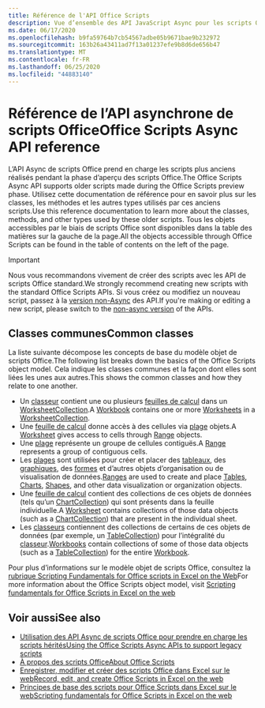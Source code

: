 ```yaml
---
title: Référence de l'API Office Scripts
description: Vue d’ensemble des API JavaScript Async pour les scripts Office.
ms.date: 06/17/2020
ms.openlocfilehash: b9fa59764b7cb54567adbe05b9671bae9b232972
ms.sourcegitcommit: 163b26a43411ad7f13a01237efe9b8d6de656b47
ms.translationtype: MT
ms.contentlocale: fr-FR
ms.lasthandoff: 06/25/2020
ms.locfileid: "44883140"
---
```

# <a name="office-scripts-async-api-reference"></a><span data-ttu-id="54965-103">Référence de l’API asynchrone de scripts Office</span><span class="sxs-lookup"><span data-stu-id="54965-103">Office Scripts Async API reference</span></span>

<span data-ttu-id="54965-104">L’API Async de scripts Office prend en charge les scripts plus anciens réalisés pendant la phase d’aperçu des scripts Office.</span><span class="sxs-lookup"><span data-stu-id="54965-104">The Office Scripts Async API supports older scripts made during the Office Scripts preview phase.</span></span> <span data-ttu-id="54965-105">Utilisez cette documentation de référence pour en savoir plus sur les classes, les méthodes et les autres types utilisés par ces anciens scripts.</span><span class="sxs-lookup"><span data-stu-id="54965-105">Use this reference documentation to learn more about the classes, methods, and other types used by these older scripts.</span></span> <span data-ttu-id="54965-106">Tous les objets accessibles par le biais de scripts Office sont disponibles dans la table des matières sur la gauche de la page.</span><span class="sxs-lookup"><span data-stu-id="54965-106">All the objects accessible through Office Scripts can be found in the table of contents on the left of the page.</span></span>

> [!IMPORTANT]
> <span data-ttu-id="54965-107">Nous vous recommandons vivement de créer des scripts avec les API de scripts Office standard.</span><span class="sxs-lookup"><span data-stu-id="54965-107">We strongly recommend creating new scripts with the standard Office Scripts APIs.</span></span> <span data-ttu-id="54965-108">Si vous créez ou modifiez un nouveau script, passez à la [version non-Async](?view=office-scripts) des API.</span><span class="sxs-lookup"><span data-stu-id="54965-108">If you're making or editing a new script, please switch to the [non-async version](?view=office-scripts) of the APIs.</span></span>

## <a name="common-classes"></a><span data-ttu-id="54965-109">Classes communes</span><span class="sxs-lookup"><span data-stu-id="54965-109">Common classes</span></span>

<span data-ttu-id="54965-110">La liste suivante décompose les concepts de base du modèle objet de scripts Office.</span><span class="sxs-lookup"><span data-stu-id="54965-110">The following list breaks down the basics of the Office Scripts object model.</span></span> <span data-ttu-id="54965-111">Cela indique les classes communes et la façon dont elles sont liées les unes aux autres.</span><span class="sxs-lookup"><span data-stu-id="54965-111">This shows the common classes and how they relate to one another.</span></span>

- <span data-ttu-id="54965-112">Un [classeur](/javascript/api/office-scripts/excel/excelscript.workbook) contient une ou plusieurs [feuilles de calcul](/javascript/api/office-scripts/excel/excelscript.worksheet) dans un [WorksheetCollection](/javascript/api/office-scripts/excel/excelscript.worksheetcollection).</span><span class="sxs-lookup"><span data-stu-id="54965-112">A [Workbook](/javascript/api/office-scripts/excel/excelscript.workbook) contains one or more [Worksheets](/javascript/api/office-scripts/excel/excelscript.worksheet) in a [WorksheetCollection](/javascript/api/office-scripts/excel/excelscript.worksheetcollection).</span></span>
- <span data-ttu-id="54965-113">Une [feuille de calcul](/javascript/api/office-scripts/excel/excelscript.worksheet) donne accès à des cellules via [plage](/javascript/api/office-scripts/excel/excelscript.range) objets.</span><span class="sxs-lookup"><span data-stu-id="54965-113">A [Worksheet](/javascript/api/office-scripts/excel/excelscript.worksheet) gives access to cells through [Range](/javascript/api/office-scripts/excel/excelscript.range) objects.</span></span>
- <span data-ttu-id="54965-114">Une [plage](/javascript/api/office-scripts/excel/excelscript.range) représente un groupe de cellules contiguës.</span><span class="sxs-lookup"><span data-stu-id="54965-114">A [Range](/javascript/api/office-scripts/excel/excelscript.range) represents a group of contiguous cells.</span></span>
- <span data-ttu-id="54965-115">Les [plages](/javascript/api/office-scripts/excel/excelscript.range) sont utilisées pour créer et placer des [tableaux](/javascript/api/office-scripts/excel/excelscript.table), des [graphiques](/javascript/api/office-scripts/excel/excelscript.chart), des [formes](/javascript/api/office-scripts/excel/excelscript.shape) et d’autres objets d’organisation ou de visualisation de données.</span><span class="sxs-lookup"><span data-stu-id="54965-115">[Ranges](/javascript/api/office-scripts/excel/excelscript.range) are used to create and place [Tables](/javascript/api/office-scripts/excel/excelscript.table), [Charts](/javascript/api/office-scripts/excel/excelscript.chart), [Shapes](/javascript/api/office-scripts/excel/excelscript.shape), and other data visualization or organization objects.</span></span>
- <span data-ttu-id="54965-116">Une [feuille de calcul](/javascript/api/office-scripts/excel/excelscript.worksheet) contient des collections de ces objets de données (tels qu’un [ChartCollection](/javascript/api/office-scripts/excel/excelscript.chartcollection)) qui sont présents dans la feuille individuelle.</span><span class="sxs-lookup"><span data-stu-id="54965-116">A [Worksheet](/javascript/api/office-scripts/excel/excelscript.worksheet) contains collections of those data objects (such as a [ChartCollection](/javascript/api/office-scripts/excel/excelscript.chartcollection)) that are present in the individual sheet.</span></span>
- <span data-ttu-id="54965-117">Les [classeurs](/javascript/api/office-scripts/excel/excelscript.workbook) contiennent des collections de certains de ces objets de données (par exemple, un [TableCollection](/javascript/api/office-scripts/excel/excelscript.tablecollection)) pour l’intégralité du [classeur](/javascript/api/office-scripts/excel/excelscript.workbook).</span><span class="sxs-lookup"><span data-stu-id="54965-117">[Workbooks](/javascript/api/office-scripts/excel/excelscript.workbook) contain collections of some of those data objects (such as a [TableCollection](/javascript/api/office-scripts/excel/excelscript.tablecollection)) for the entire [Workbook](/javascript/api/office-scripts/excel/excelscript.workbook).</span></span>

<span data-ttu-id="54965-118">Pour plus d’informations sur le modèle objet de scripts Office, consultez la [rubrique Scripting Fundamentals for Office scripts in Excel on the Web](/office/dev/scripts/develop/scripting-fundamentals)</span><span class="sxs-lookup"><span data-stu-id="54965-118">For more information about the Office Scripts object model, visit [Scripting fundamentals for Office Scripts in Excel on the web](/office/dev/scripts/develop/scripting-fundamentals)</span></span>

## <a name="see-also"></a><span data-ttu-id="54965-119">Voir aussi</span><span class="sxs-lookup"><span data-stu-id="54965-119">See also</span></span>

- [<span data-ttu-id="54965-120">Utilisation des API Async de scripts Office pour prendre en charge les scripts hérités</span><span class="sxs-lookup"><span data-stu-id="54965-120">Using the Office Scripts Async APIs to support legacy scripts</span></span>](/office/dev/scripts/develop/excel-async-model)
- [<span data-ttu-id="54965-121">À propos des scripts Office</span><span class="sxs-lookup"><span data-stu-id="54965-121">About Office Scripts</span></span>](/office/dev/scripts/overview/excel)
- [<span data-ttu-id="54965-122">Enregistrer, modifier et créer des scripts Office dans Excel sur le web</span><span class="sxs-lookup"><span data-stu-id="54965-122">Record, edit, and create Office Scripts in Excel on the web</span></span>](/office/dev/scripts/tutorials/excel-tutorial)
- [<span data-ttu-id="54965-123">Principes de base des scripts pour Office Scripts dans Excel sur le web</span><span class="sxs-lookup"><span data-stu-id="54965-123">Scripting fundamentals for Office Scripts in Excel on the web</span></span>](/office/dev/scripts/develop/scripting-fundamentals)
